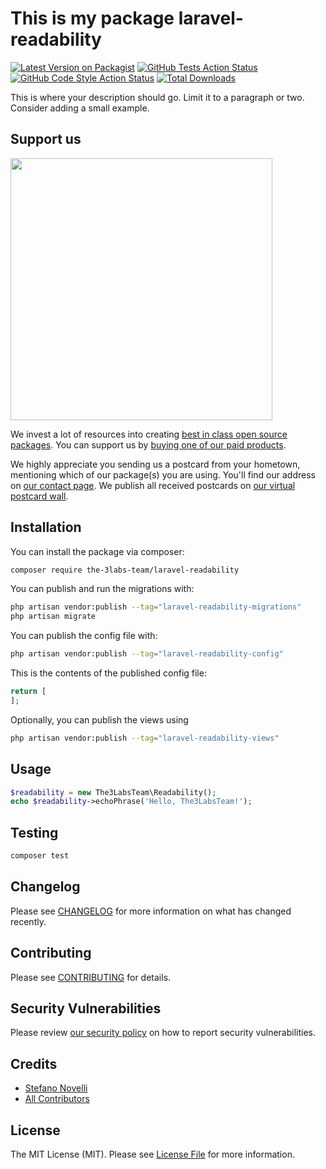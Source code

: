 # This is my package laravel-readability

[![Latest Version on Packagist](https://img.shields.io/packagist/v/the-3labs-team/laravel-readability.svg?style=flat-square)](https://packagist.org/packages/the-3labs-team/laravel-readability)
[![GitHub Tests Action Status](https://img.shields.io/github/actions/workflow/status/the-3labs-team/laravel-readability/run-tests.yml?branch=main&label=tests&style=flat-square)](https://github.com/the-3labs-team/laravel-readability/actions?query=workflow%3Arun-tests+branch%3Amain)
[![GitHub Code Style Action Status](https://img.shields.io/github/actions/workflow/status/the-3labs-team/laravel-readability/fix-php-code-style-issues.yml?branch=main&label=code%20style&style=flat-square)](https://github.com/the-3labs-team/laravel-readability/actions?query=workflow%3A"Fix+PHP+code+style+issues"+branch%3Amain)
[![Total Downloads](https://img.shields.io/packagist/dt/the-3labs-team/laravel-readability.svg?style=flat-square)](https://packagist.org/packages/the-3labs-team/laravel-readability)

This is where your description should go. Limit it to a paragraph or two. Consider adding a small example.

## Support us

[<img src="https://github-ads.s3.eu-central-1.amazonaws.com/laravel-readability.jpg?t=1" width="419px" />](https://spatie.be/github-ad-click/laravel-readability)

We invest a lot of resources into creating [best in class open source packages](https://spatie.be/open-source). You can support us by [buying one of our paid products](https://spatie.be/open-source/support-us).

We highly appreciate you sending us a postcard from your hometown, mentioning which of our package(s) you are using. You'll find our address on [our contact page](https://spatie.be/about-us). We publish all received postcards on [our virtual postcard wall](https://spatie.be/open-source/postcards).

## Installation

You can install the package via composer:

```bash
composer require the-3labs-team/laravel-readability
```

You can publish and run the migrations with:

```bash
php artisan vendor:publish --tag="laravel-readability-migrations"
php artisan migrate
```

You can publish the config file with:

```bash
php artisan vendor:publish --tag="laravel-readability-config"
```

This is the contents of the published config file:

```php
return [
];
```

Optionally, you can publish the views using

```bash
php artisan vendor:publish --tag="laravel-readability-views"
```

## Usage

```php
$readability = new The3LabsTeam\Readability();
echo $readability->echoPhrase('Hello, The3LabsTeam!');
```

## Testing

```bash
composer test
```

## Changelog

Please see [CHANGELOG](CHANGELOG.md) for more information on what has changed recently.

## Contributing

Please see [CONTRIBUTING](CONTRIBUTING.md) for details.

## Security Vulnerabilities

Please review [our security policy](../../security/policy) on how to report security vulnerabilities.

## Credits

- [Stefano Novelli](https://github.com/murdercode)
- [All Contributors](../../contributors)

## License

The MIT License (MIT). Please see [License File](LICENSE.md) for more information.
